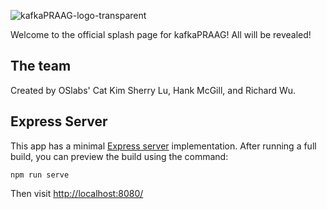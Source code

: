 ![kafkaPRAAG-logo-transparent](https://github.com/oslabs-beta/progue-website/assets/97624308/4c5f6488-44bc-437a-92df-cc4649bf5217)

Welcome to the official splash page for kafkaPRAAG! All will be revealed!

## The team

Created by OSlabs' Cat Kim Sherry Lu, Hank McGill, and Richard Wu.

## Express Server

This app has a minimal [Express server](https://expressjs.com/) implementation. After running a full build, you can preview the build using the command:

```
npm run serve
```

Then visit [http://localhost:8080/](http://localhost:8080/)
